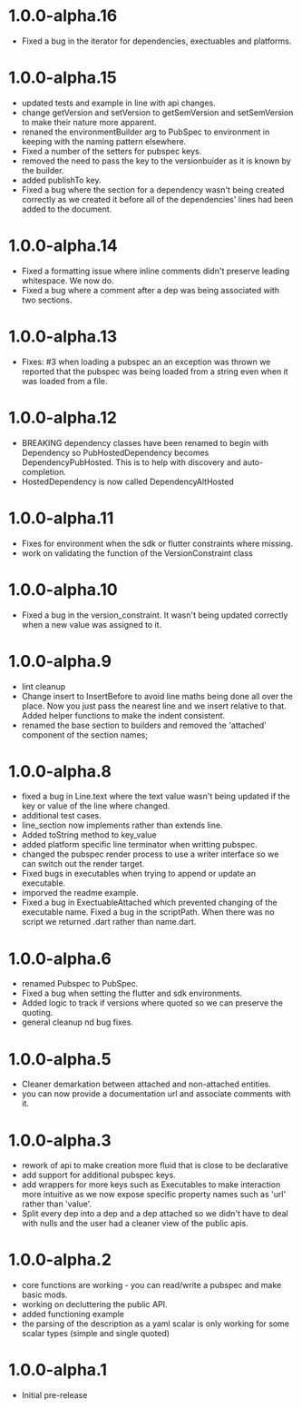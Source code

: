 # 1.0.0-alpha.16
- Fixed a bug in the iterator for dependencies, exectuables and platforms.

# 1.0.0-alpha.15
- updated tests and example in line with api changes.
- change getVersion and setVersion to getSemVersion and setSemVersion to make their nature more apparent.
- renaned the environmentBuilder arg to PubSpec to environment in keeping with the naming pattern elsewhere.
- Fixed a number of the setters for pubspec keys.
- removed the need to pass the key to the versionbuider as it is known by the builder.
- added publishTo key.
- Fixed a bug where the section for a dependency wasn't being created correctly as we created it before all of the dependencies' lines had been added to the document.

# 1.0.0-alpha.14
- Fixed a formatting issue where inline comments didn't preserve leading whitespace. We now do.
- Fixed a bug where a comment after a dep was being associated with two sections.

# 1.0.0-alpha.13
- Fixes: #3 when loading a pubspec an an exception was thrown we reported that the pubspec was being loaded from a string even when it was loaded from a file.

# 1.0.0-alpha.12
- BREAKING dependency classes have been renamed to begin with Dependency
so PubHostedDependency becomes DependencyPubHosted. This is to help with discovery and auto-completion.
- HostedDependency is now called DependencyAltHosted

# 1.0.0-alpha.11
- Fixes for environment when the sdk or flutter constraints where missing.
- work on validating the function of the VersionConstraint class

# 1.0.0-alpha.10
- Fixed a bug in the version_constraint. It wasn't being updated correctly when a new value was assigned to it.

# 1.0.0-alpha.9
- lint cleanup
- Change insert to InsertBefore to avoid line maths being done all over the place. Now you just pass the nearest line and we insert relative to that. Added helper functions to make the indent consistent.
- renamed the base section to builders and removed the 'attached' component of the section names;

# 1.0.0-alpha.8
- fixed a bug in Line.text where the text value wasn't being updated if the key or value of the line where changed.
- additional test cases.
- line_section now implements rather than extends line.
- Added toString method to key_value
- added platform specific line terminator when writting pubspec.
- changed the pubspec render process to use a writer interface so we can switch out the render target.
- Fixed bugs in executables when trying to append or update an executable.
- imporved the readme example.
- Fixed a bug in ExectuableAttached which prevented changing of the executable name. Fixed a bug in the scriptPath. When there was no script we returned .dart rather than name.dart.

# 1.0.0-alpha.6
- renamed Pubspec to PubSpec. 
- Fixed a bug when setting the flutter and sdk environments. 
- Added logic to track if versions where quoted so we can preserve the quoting.
- general cleanup nd bug fixes.

# 1.0.0-alpha.5
- Cleaner demarkation between attached and non-attached entities.
- you can now provide a documentation url and associate comments with it.

# 1.0.0-alpha.3
- rework of api to make creation more fluid that is close to be declarative
- add support for additional pubspec keys.
- add wrappers for more keys such as Executables to make interaction more
  intuitive as we now expose specific property names such as 'url' rather than 'value'.
- Split every dep into a dep and a dep attached so we didn't have to
deal with nulls and the user had a cleaner view of the public apis.
# 1.0.0-alpha.2
- core functions are working - you can read/write a pubspec and make basic mods.
- working on decluttering the public API.
- added functioning example
- the parsing of the description as a yaml scalar is only working for some scalar types (simple and single quoted)

# 1.0.0-alpha.1
- Initial pre-release

